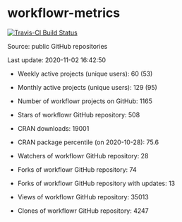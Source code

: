 
<!-- README.md is generated from README.Rmd. Please edit that file -->
workflowr-metrics
=================

[![Travis-CI Build Status](https://travis-ci.org/workflowr/workflowr-metrics.svg?branch=master)](https://travis-ci.org/workflowr/workflowr-metrics)

Source: public GitHub repositories

Last update: 2020-11-02 16:42:50

-   Weekly active projects (unique users): 60 (53)

-   Monthly active projects (unique users): 129 (95)

-   Number of workflowr projects on GitHub: 1165

-   Stars of workflowr GitHub repository: 508

-   CRAN downloads: 19001

-   CRAN package percentile (on 2020-10-28): 75.6

-   Watchers of workflowr GitHub repository: 28

-   Forks of workflowr GitHub repository: 74

-   Forks of workflowr GitHub repository with updates: 13

-   Views of workflowr GitHub repository: 35013

-   Clones of workflowr GitHub repository: 4247
